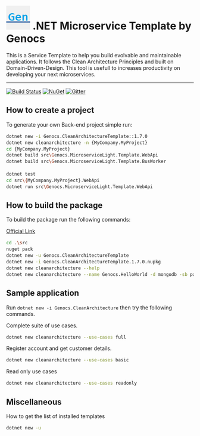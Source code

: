 ![Clean Architecture Template](https://raw.githubusercontent.com/genocs/clean-architecture-template/master/images/genocs-icon.png) .NET Microservice Template by Genocs
=========
This is a Service Template to help you build evolvable and maintainable applications.
It follows the Clean Architecture Principles and built on Domain-Driven-Design.
This tool is usefull to increases productivity on developing your next microservices.

----

[![Build Status](https://travis-ci.com/genocs/clean-architecture-template.svg?branch=master)](https://travis-ci.com/genocs/clean-architecture-template) <a href="https://www.nuget.org/packages/Genocs.CleanArchitectureTemplate/" rel="Genocs.CleanCode">![NuGet](https://buildstats.info/nuget/genocs.cleanarchitecturetemplate)</a> [![Gitter](https://img.shields.io/badge/chat-on%20gitter-blue.svg)](https://gitter.im/genocs/)


## How to create a project

To generate your own Back-end project simple run:

```sh
dotnet new -i Genocs.CleanArchitectureTemplate::1.7.0
dotnet new cleanarchitecture -n {MyCompany.MyProject}
cd {MyCompany.MyProject}
dotnet build src\Genocs.MicroserviceLight.Template.WebApi
dotnet build src\Genocs.MicroserviceLight.Template.BusWorker

dotnet test
cd src\{MyCompany.MyProject}.WebApi
dotnet run src\Genocs.MicroserviceLight.Template.WebApi
```


## How to build the package

To build the package run the following commands:

[Official Link](https://docs.microsoft.com/en-us/dotnet/core/tools/custom-templates)


```sh
cd .\src
nuget pack
dotnet new -u Genocs.CleanArchitectureTemplate
dotnet new -i Genocs.CleanArchitectureTemplate.1.7.0.nupkg
dotnet new cleanarchitecture --help
dotnet new cleanarchitecture --name Genocs.HelloWorld -d mongodb -sb particular
```



## Sample application

Run `dotnet new -i Genocs.CleanArchitecture` then try the following commands.

Complete suite of use cases.

```sh
dotnet new cleanarchitecture --use-cases full
```

Register account and get customer details.

```sh
dotnet new cleanarchitecture --use-cases basic
```

Read only use cases

```sh
dotnet new cleanarchitecture --use-cases readonly
```



## Miscellaneous

How to get the list of installed templates

```sh
dotnet new -u
```
